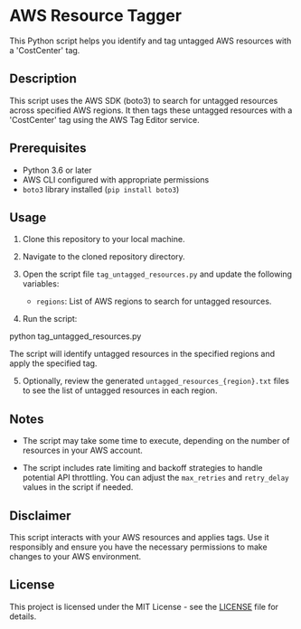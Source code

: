 # AWS Resource Tagger

This Python script helps you identify and tag untagged AWS resources with a 'CostCenter' tag.

## Description

This script uses the AWS SDK (boto3) to search for untagged resources across specified AWS regions. It then tags these untagged resources with a 'CostCenter' tag using the AWS Tag Editor service.

## Prerequisites

- Python 3.6 or later
- AWS CLI configured with appropriate permissions
- `boto3` library installed (`pip install boto3`)

## Usage

1. Clone this repository to your local machine.

2. Navigate to the cloned repository directory.

3. Open the script file `tag_untagged_resources.py` and update the following variables:

   - `regions`: List of AWS regions to search for untagged resources.

4. Run the script:

python tag_untagged_resources.py


The script will identify untagged resources in the specified regions and apply the specified tag.

5. Optionally, review the generated `untagged_resources_{region}.txt` files to see the list of untagged resources in each region.

## Notes

- The script may take some time to execute, depending on the number of resources in your AWS account.

- The script includes rate limiting and backoff strategies to handle potential API throttling. You can adjust the `max_retries` and `retry_delay` values in the script if needed.

## Disclaimer

This script interacts with your AWS resources and applies tags. Use it responsibly and ensure you have the necessary permissions to make changes to your AWS environment.

## License

This project is licensed under the MIT License - see the [LICENSE](LICENSE) file for details.

